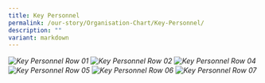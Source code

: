 ```yaml
---
title: Key Personnel
permalink: /our-story/Organisation-Chart/Key-Personnel/
description: ""
variant: markdown
---
```

<img alt="Key Personnel Row 01" src="https://staging-lite.d3o5f2eggdqz6.amplifyapp.com/images/Our%20Story/Organisation%20Chart/Key%20Personnel/01keyperson2025.png">
<img alt="Key Personnel Row 02" src="https://staging-lite.d3o5f2eggdqz6.amplifyapp.com/images/Our%20Story/Organisation%20Chart/Key%20Personnel/02keyperson2025.png">

<img alt="Key Personnel Row 04" src="https://staging-lite.d3o5f2eggdqz6.amplifyapp.com/images/Our%20Story/Organisation%20Chart/Key%20Personnel/04keyperson2025.png">
<img alt="Key Personnel Row 05" src="https://staging-lite.d3o5f2eggdqz6.amplifyapp.com/images/Our%20Story/Organisation%20Chart/Key%20Personnel/05keyperson2025.png">
<img alt="Key Personnel Row 06" src="https://staging-lite.d3o5f2eggdqz6.amplifyapp.com/images/Our%20Story/Organisation%20Chart/Key%20Personnel/06keyperson2025.png">
<img alt="Key Personnel Row 07" src="https://staging-lite.d3o5f2eggdqz6.amplifyapp.com/images/Our%20Story/Organisation%20Chart/07keyperson2025.png">

<style>	
	img {
		font-style: italic;
		max-width: 100%;
		height: auto;
		vertical-align: middle;
		background-repeat: no- repeat;
		background-size: cover;
	}
	</style>